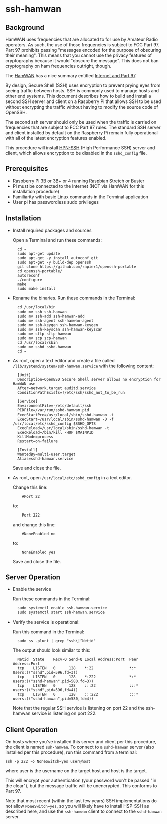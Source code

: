 # ssh-hamwan

## Background

HamWAN uses frequencies that are allocated to for use by Amateur Radio operators.  As such, the use of those frequencies is subject to FCC Part 97.  Part 97 prohibits passing "messages encoded for the purpose of obscuring their meaning".  This means that you cannot use the privacy features of cryptography because it would "obscure the message".  This does not ban cryptography on ham frequencies outright, though.

The [HamWAN](http://hamwan.org) has a nice summary entitled [Internet and Part 97](http://hamwan.org/Administrative/Internet%20and%20Part%2097.html).

By design, Secure Shell (SSH) uses encryption to prevent prying eyes from seeing traffic between hosts.  SSH is commonly used to manage hosts and other end systems.  This document describes how to build and install a second SSH server and client on a Raspberry Pi that allows SSH to be used without encrypting the traffic without having to modify the source code of OpenSSH.

The second ssh server should only be used when the traffic is carried on frequencies that are subject to FCC Part 97 rules.  The standard SSH server and client installed by default on the Raspberry Pi remain fully operational with all of the latest encryption features enabled.

This procedure will install [HPN-SSH](https://www.psc.edu/hpn-ssh) (High Performance SSH) server and client, which allows encryption to be disabled in the `sshd_config` file.

## Prerequisites

- Raspberry Pi 3B or 3B+ or 4 running Raspbian Stretch or Buster
- Pi must be connected to the Internet (NOT via HamWAN for this installation procedure)
- Familiarity with basic Linux commands in the Terminal application
- User pi has passwordless sudo privileges

## Installation

- Install required packages and sources

	Open a Terminal and run these commands:
	
		cd ~
		sudo apt-get update
		sudo apt-get -y install autoconf git
		sudo apt-get -y build-dep openssh
		git clone https://github.com/rapier1/openssh-portable
		cd openssh-portable/
		autoreconf
		./configure
		make
		sudo make install

- Rename the binaries.  Run these commands in the Terminal:

		cd /usr/local/bin
		sudo mv ssh ssh-hamwan
		sudo mv ssh-add ssh-hamwan-add
		sudo mv ssh-agent ssh-hamwan-agent
		sudo mv ssh-keygen ssh-hamwan-keygen
		sudo mv ssh-keyscan ssh-hamwan-keyscan
		sudo mv sftp sftp-hamwan
		sudo mv scp scp-hamwan
		cd /usr/local/sbin
		sudo mv sshd sshd-hamwan
		cd ~

- As root, open a text editor and create a file called `/lib/systemd/system/ssh-hamwan.service` with the following content:

		[Unit]
		Description=OpenBSD Secure Shell server allows no encryption for HamWAN use
		After=network.target auditd.service
		ConditionPathExists=!/etc/ssh/sshd_not_to_be_run

		[Service]
		EnvironmentFile=-/etc/default/ssh
		PIDFile=/var/run/sshd-hamwan.pid
		ExecStartPre=/usr/local/sbin/sshd-hamwan -t
		ExecStart=/usr/local/sbin/sshd-hamwan -D -f /usr/local/etc/sshd_config $SSHD_OPTS
		ExecReload=/usr/local/sbin/sshd-hamwan -t
		ExecReload=/bin/kill -HUP $MAINPID
		KillMode=process
		Restart=on-failure

		[Install]
		WantedBy=multi-user.target
		Alias=sshd-hamwan.service
		
	Save and close the file.

-	As root, open `/usr/local/etc/sshd_config` in a text editor.

	Change this line:
	
			#Port 22
		
	to:
	
			Port 222
		
	and change this line:
	
			#NoneEnabled no
		
	to:
	
			NoneEnabled yes

	Save and close the file.

## Server Operation
		
- Enable the service

	Run these commands in the Terminal:
	
		sudo systemctl enable ssh-hamwan.service
		sudo systemctl start ssh-hamwan.service
		
- Verify the service is operational:

	Run this command in the Terminal:
	
		sudo ss -plunt | grep "ssh\|^Netid"
		
	The output should look similar to this:
	
		Netid  State    Recv-Q Send-Q Local Address:Port  Peer Address:Port              
		tcp    LISTEN   0      128    *:22                *:*              Users:(("sshd",pid=596,fd=3))
		tcp    LISTEN   0      128    *:222               *:*              users:(("sshd-hamwan",pid=580,fd=3))
		tcp    LISTEN   0      128    :::22               :::*             users:(("sshd",pid=596,fd=4))
		tcp    LISTEN   0      128    :::222              :::*             users:(("sshd-hamwan",pid=580,fd=4))
		
	Note that the regular SSH service is listening on port 22 and the ssh-hamwan service is listening on port 222.

## Client Operation

On hosts where you've installed this server and client per this procedure, the client is named `ssh-hamwan`.  To connect to a `sshd-hamwan` server (also installed per this procedure), run this command from a terminal:

	ssh -p 222 -o NoneSwitch=yes user@host
		
where user is the username on the target host and host is the target.

This will encrypt your authentication (your password won't be passed "in the clear"), but the message traffic will be unencrypted.  This conforms to Part 97.

Note that most recent (within the last few years) SSH implementations do not allow `NoneSwitch=yes`, so you will likely have to install HSP-SSH as described here, and use the `ssh-hamwan` client to connect to the `sshd-hamwan` server.


	  
